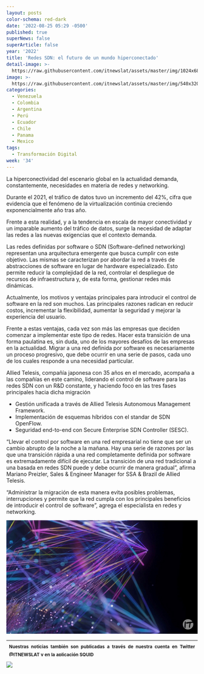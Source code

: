 ```yaml
---
layout: posts
color-schema: red-dark
date: '2022-08-25 05:29 -0500'
published: true
superNews: false
superArticle: false
year: '2022'
title: 'Redes SDN: el futuro de un mundo hiperconectado'
detail-image: >-
  https://raw.githubusercontent.com/itnewslat/assets/master/img/1024x680/Redes-Computacion-g.jpg
image: >-
  https://raw.githubusercontent.com/itnewslat/assets/master/img/540x320/Redes-Computacion-p.jpg
categories:
  - Venezuela
  - Colombia
  - Argentina
  - Perú
  - Ecuador
  - Chile
  - Panama
  - Mexico
tags:
  - Transformación Digital
week: '34'
---
```

La hiperconectividad del escenario global en la actualidad demanda, constantemente, necesidades en materia de redes y networking.

Durante el 2021, el tráfico de datos tuvo un incremento del 42%, cifra que evidencia que el fenómeno de la virtualización continúa creciendo exponencialmente año tras año.

Frente a esta realidad, y a la tendencia en escala de mayor conectividad y un imparable aumento del tráfico de datos, surge la necesidad de adaptar las redes a las nuevas exigencias que el contexto demanda.

Las redes definidas por software o SDN (Software-defined networking) representan una arquitectura emergente que busca cumplir con este objetivo. Las mismas se caracterizan por abordar la red a través de abstracciones de software en lugar de hardware especializado. Esto permite reducir la complejidad de la red, controlar el despliegue de recursos de infraestructura y, de esta forma, gestionar redes más dinámicas.

Actualmente, los motivos y ventajas principales para introducir el control de software en la red son muchos. Las principales razones radican en reducir costos, incrementar la flexibilidad, aumentar la seguridad y mejorar la experiencia del usuario.

Frente a estas ventajas, cada vez son más las empresas que deciden comenzar a implementar este tipo de redes. Hacer esta transición de una forma paulatina es, sin duda, uno de los mayores desafíos de las empresas en la actualidad. Migrar a una red definida por software es necesariamente un proceso progresivo, que debe ocurrir en una serie de pasos, cada uno de los cuales responde a una necesidad particular.

Allied Telesis, compañía japonesa con 35 años en el mercado, acompaña a las compañías en este camino, liderando el control de software para las redes SDN con un R&D constante, y haciendo foco en las tres fases principales hacia dicha migración 

- Gestión unificada a través de Allied Telesis Autonomous Management Framework.
- Implementación de esquemas híbridos con el standar de SDN OpenFlow.
- Seguridad end-to-end con Secure Enterprise SDN Controller (SESC).

“Llevar el control por software en una red empresarial no tiene que ser un cambio abrupto de la noche a la mañana. Hay una serie de razones por las que una transición rápida a una red completamente definida por software es extremadamente difícil de ejecutar. La transición de una red tradicional a una basada en redes SDN puede y debe ocurrir de manera gradual”, afirma Mariano Preizler, Sales & Engineer Manager for SSA & Brazil de Allied Telesis.

“Administrar la migración de esta manera evita posibles problemas, interrupciones y permite que la red cumpla con los principales beneficios de introducir el control de software”, agrega el especialista en redes y networking. 

![](https://raw.githubusercontent.com/itnewslat/assets/master/img/540x320/Redes-Computacion-p.jpg)

<table style="height: 42px;" width="569">
<tbody>
<tr>
<td style="text-align: justify;"><sub><strong>Nuestras noticias también son publicadas a través de nuestra cuenta en Twitter <a href="https://twitter.com/itnewslat?lang=es">@ITNEWSLAT</a> y en la aplicación <a href="https://squidapp.co/en/">SQUID</a></strong></sub></td>
</tr>
</tbody>
</table>

<img src="https://tracker.metricool.com/c3po.jpg?hash=56f88a41e39ab42c063cc51676587a04"/>